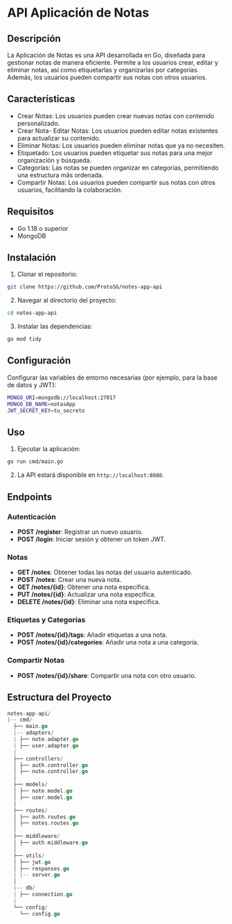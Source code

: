 # API Aplicación de Notas

## Descripción

La Aplicación de Notas es una API desarrollada en Go, diseñada para gestionar notas de manera eficiente. Permite a los usuarios crear, editar y eliminar notas, así como etiquetarlas y organizarlas por categorías. Además, los usuarios pueden compartir sus notas con otros usuarios.

## Características

- Crear Notas: Los usuarios pueden crear nuevas notas con contenido personalizado.
- Crear Nota- Editar Notas: Los usuarios pueden editar notas existentes para actualizar su contenido.
- Eliminar Notas: Los usuarios pueden eliminar notas que ya no necesiten.
- Etiquetado: Los usuarios pueden etiquetar sus notas para una mejor organización y búsqueda.
- Categorías: Las notas se pueden organizar en categorías, permitiendo una estructura más ordenada.
- Compartir Notas: Los usuarios pueden compartir sus notas con otros usuarios, facilitando la colaboración.

## Requisitos

- Go 1.18 o superior
- MongoDB

## Instalación

1. Clonar el repositorio:

```bash
git clone https://github.com/ProtoSG/notes-app-api
```

2. Navegar al directorio del proyecto:

```bash
cd notes-app-api
```

3. Instalar las dependencias:

```bash
go mod tidy
```

## Configuración

Configurar las variables de entorno necesarias (por ejemplo, para la base de datos y JWT):

```bash
MONGO_URI=mongodb://localhost:27017
MONGO_DB_NAME=notasApp
JWT_SECRET_KEY=tu_secreto
```

## Uso

1. Ejecutar la aplicación:

```bash
go run cmd/main.go
```

2. La API estará disponible en `http://localhost:8080`.

## Endpoints

### Autenticación

- **POST /register**: Registrar un nuevo usuario.
- **POST /login**: Iniciar sesión y obtener un token JWT.

### Notas

- **GET /notes**: Obtener todas las notas del usuario autenticado.
- **POST /notes**: Crear una nueva nota.
- **GET /notes/{id}**: Obtener una nota específica.
- **PUT /notes/{id}**: Actualizar una nota específica.
- **DELETE /notes/{id}**: Eliminar una nota específica.

### Etiquetas y Categorías

- **POST /notes/{id}/tags**: Añadir etiquetas a una nota.
- **POST /notes/{id}/categories**: Añadir una nota a una categoría.

### Compartir Notas

- **POST /notes/{id}/share**: Compartir una nota con otro usuario.

## Estructura del Proyecto

```go
notes-app-api/
|-- cmd/
  ├── main.go
  |-- adapters/
  | ├── note.adapter.go
  | ├── user.adapter.go
  |
  ├── controllers/
  │ ├── auth.controller.go
  │ ├── note.controller.go
  │
  ├── models/
  │ ├── note.model.go
  │ ├── user.model.go
  │
  ├── routes/
  │ ├── auth.routes.go
  │ ├── notes.routes.go
  │
  ├── middleware/
  │ ├── auth.middleware.go
  │
  ├── utils/
  │ ├── jwt.go
  │ ├── responses.go
  | |-- server.go
  │
  |-- db/
  | ├── connection.go
  |
  └── config/
    └── config.go
```
